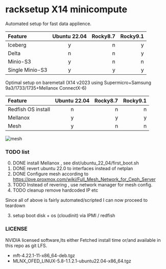 # racksetup X14 minicompute
Automated setup for fast data applience.

| Feature  | Ubuntu 22.04  | Rocky8.7 | Rocky9.1 |
| :------------ |:---------------:| -----:| -----:|
| Iceberg  | y |    n |  y|
| Delta | n | n | y|
| Minio-S3 | y | n | n|
| Single Minio-S3 | y | y | y|

Optimal setup on baremetall (X14 v2023 using Supermicro+Samsung 9a3/1733/1735+Mellanox ConnectX-6)

| Feature  | Ubuntu 22.04  | Rocky8.7 | Rocky9.1 |
| :------------ |:---------------:| -----:| -----:|
| Redfish OS install | n | n | n|
| Mellanox  | y | y | y|
| Mesh  | y | n | n|

![mesh](https://user-images.githubusercontent.com/33436048/185506672-ce6c84ed-4419-404d-95bf-624016278cbb.svg)





### TODO list
0) DONE install Mellanox , see dist/ubuntu_22_04/first_boot.sh
1) DONE revert ubuntu 22.0 to interfaces instead of netplan
2) DONE Configure mesh according to https://pve.proxmox.com/wiki/Full_Mesh_Network_for_Ceph_Server
3) TODO Instead of revering , use network manager for mesh config.
4) TODO cleanup remove hardcoded IP etc

Since all of above is fairly automated/scripted I can now proceed to teardown

3) setup boot disk + os (cloudinit) via IPMI / redfish

### LICENSE
NVIDIA licensed software,Its either Fetched install time or/and available in this repo as git LFS.

* mft-4.22.1-11-x86_64-deb.tgz
* MLNX_OFED_LINUX-5.8-1.1.2.1-ubuntu22.04-x86_64.tgz
